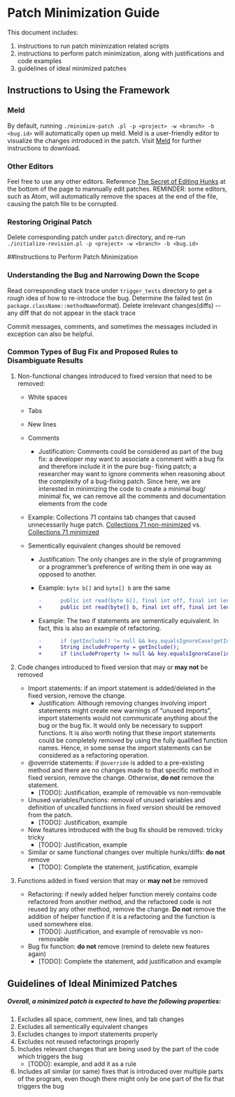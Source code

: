 # Patch Minimization Guide

This document includes:

1. instructions to run patch minimization related scripts
2. instructions to perform patch minimization, along with justifications and code examples 
3. guidelines of ideal minimized patches


## Instructions to Using the Framework

### Meld
By default, running `./minimize-patch .pl -p <project> -w <branch> -b <bug.id>` will automatically open up meld.  Meld is a user-friendly editor to visualize the changes introduced in the patch.  Visit [Meld](http://meldmerge.org/help/) for further instructions to download.

### Other Editors
Feel free to use any other editors.  Reference [The Secret of Editing Hunks](http://joaquin.windmuller.ca/2011/11/16/selectively-select-changes-to-commit-with-git-or-imma-edit-your-hunk) at the bottom of the page to mannually edit patches.  REMINDER: some editors, such as Atom, will automatically remove the spaces at the end of the file, causing the patch file to be corrupted.

### Restoring Original Patch
Delete corresponding patch under `patch` directory, and re-run `./initialize-revision.pl -p <project> -w <branch> -b <bug.id>`

##Instructions to Perform Patch Minimization

### Understanding the Bug and Narrowing Down the Scope
Read corresponding stack trace under `trigger_tests` directory to get a rough idea of how to re-introduce the bug. Determine the failed test (in `package.className::methodName`format). Delete irrelevant changes(diffs) -- any diff that do not appear in the stack trace

Commit messages, comments, and sometimes the messages included in exception can also be helpful.


### Common Types of Bug Fix and Proposed Rules to Disambiguate Results
1. Non-functional changes introduced to fixed version that need to be removed:
	* White spaces
	* Tabs
	* New lines
	* Comments
		* Justification: Comments could be considered as part of the bug fix: a developer may 		want to associate a comment with a bug fix and therefore include it in the pure bug-		fixing patch; a researcher may want to ignore comments when reasoning about the 		complexity of a bug-fixing patch. Since here, we are interested in minimizing the code 		to create a minimal bug/ minimal fix, we can remove all the comments and documentation 		elements from the code
	* Example: Collections 71 contains tab changes that caused unnecessarily huge patch. [Collections 71 non-minimized](https://github.com/ypzheng/defects4j/blob/merge-bug-mining-into-master/framework/bug-mining/code-example/col.71.preminimized.patch) vs. [Collections 71 minimized](https://github.com/ypzheng/defects4j/blob/merge-bug-mining-into-master/framework/bug-mining/code-example/col.71.minimized.patch)

	* Sementically equivalent changes should be removed 
		* Justification: The only changes are in the style of programming or a programmer’s 		preference of writing them in one way as opposed to another. 
		* Example: `byte b[]` and `byte[] b` are the same
		
			```diff
			-      public int read(byte b[], final int off, final int len) throws IOException
			+      public int read(byte[] b, final int off, final int len) throws IOException
			```
		* Example: The two if statements are sementically equivalent. In fact, this is also 		an 	example of refactoring.
		
			```diff
			-      if (getInclude() != null && key.equalsIgnoreCase(getInclude())) 
			+      String includeProperty = getInclude();
			+      if (includeProperty != null && key.equalsIgnoreCase(includeProperty)) 
			```
			
2. Code changes introduced to fixed version that may or __may not__ be removed
	* Import statements: if an import statement is added/deleted in the fixed version, remove 	the change.
		* Justification: Although removing changes involving import statements might create new 		warnings of “unused imports”, import 		statements would not communicate anything about the bug or the bug fix. It would only 		be necessary to support functions. It is also worth noting that these import statements 		could be completely removed by using the fully qualified function names. Hence, in some 		sense the import statements can be considered as a refactoring operation.
	* @override statements: if `@override` is added to a pre-existing method and there are no 	changes made to that specific method in fixed version, remove the change.  Otherwise, __do 	not__ 	remove the statement.
		* [TODO]: Justification, example of removable vs non-removable
	* Unused variables/functions: removal of unused variables and definition of uncalled 	functions in fixed version should be removed from the patch.
		* [TODO]: Justification, example
	* New features introduced with the bug fix should be removed: tricky tricky
		* [TODO]: Justification, example
	* Similar or same functional changes over multiple hunks/diffs: __do not__ remove
		* [TODO]: Complete the statement, justification, example 
3. Functions added in fixed version that may or __may not__ be removed
	* Refactoring: if newly added helper function merely contains code refactored from another 	method, and the refactored code is not reused by any other method, remove the change. __Do 	not__ remove the addition of helper function if it is a refactoring and the function 	is used somewhere else.
		* [TODO]: Justification, and example of removable vs non-removable
	* Bug fix function: __do not__ remove (remind to delete new features again)
		* [TODO]: Complete the statement, add justification and example

## Guidelines of Ideal Minimized Patches
##### Overall, a minimized patch is expected to have the following properties:
1. Excludes all space, comment, new lines, and tab changes
2. Excludes all sementically equivalent changes
3. Excludes changes to import statements properly
4. Excludes not reused refactorings properly
5. Includes relevant changes that are being used by the part of the code which triggers the bug
	* [TODO]: example, and add it as a rule
6. Includes all similar (or same) fixes that is introduced over multiple parts of the program, even though there might only be one part of the fix that triggers the bug
		
	
